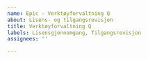 ```yaml
---
name: Epic - Verktøyforvaltning Q
about: Lisens- og tilgangsrevisjon
title: Verktøyforvaltning Q
labels: Lisensgjennomgang, Tilgangsrevisjon
assignees: ''

---
```



